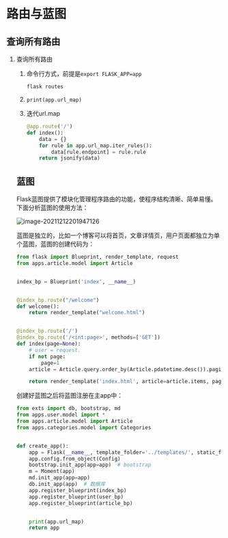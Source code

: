 # 路由与蓝图

## 查询所有路由

1. 查询所有路由

   1. 命令行方式，前提是`export FLASK_APP=app`

      ```shell
      flask routes
      ```

   2. `print(app.url_map) `

   3. 迭代url.map

      ```python
      @app.route('/')
      def index():
          data = {}
          for rule in app.url_map.iter_rules():
              data[rule.endpoint] = rule.rule
          return jsonify(data)
      ```

      

   ## 蓝图

   Flask蓝图提供了模块化管理程序路由的功能，使程序结构清晰、简单易懂。下面分析蓝图的使用方法：

   ![image-20211212201947126](https://pic-1300286858.cos.ap-nanjing.myqcloud.com/uPic/2021-12/image-20211212201947126.png)

   蓝图是独立的，比如一个博客可以将首页，文章详情页，用户页面都独立为单个蓝图，蓝图的创建代码为：

   ```python
   from flask import Blueprint, render_template, request
   from apps.article.model import Article
   
   
   index_bp = Blueprint('index', __name__)
   
   
   @index_bp.route("/welcome")
   def welcome():
       return render_template("welcome.html")
   
   
   @index_bp.route('/')
   @index_bp.route('/<int:page>', methods=['GET'])
   def index(page=None):
       # user = request.
       if not page:
           page=1
       article = Article.query.order_by(Article.pdatetime.desc()).paginate(page=page, per_page=4)
   
       return render_template('index.html', article=article.items, pagination=article)
   ```

   创建好蓝图之后将蓝图注册在主app中：

   ```python
   from exts import db, bootstrap, md
   from apps.user.model import *
   from apps.article.model import Article
   from apps.categories.model import Categories
   
   
   def create_app():
       app = Flask(__name__, template_folder='../templates/', static_folder='../static/')
       app.config.from_object(Config) 
       bootstrap.init_app(app=app)  # bootstrap
       m = Moment(app)
       md.init_app(app=app)
       db.init_app(app)  # 数据库
       app.register_blueprint(index_bp)
       app.register_blueprint(user_bp)
       app.register_blueprint(article_bp)
   
   
       print(app.url_map)
       return app
   
   ```

   

